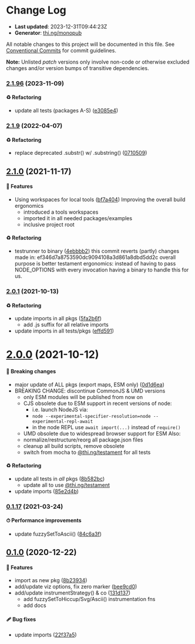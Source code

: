 # Change Log

- **Last updated**: 2023-12-31T09:44:23Z
- **Generator**: [thi.ng/monopub](https://thi.ng/monopub)

All notable changes to this project will be documented in this file.
See [Conventional Commits](https://conventionalcommits.org/) for commit guidelines.

**Note:** Unlisted _patch_ versions only involve non-code or otherwise excluded changes
and/or version bumps of transitive dependencies.

### [2.1.96](https://github.com/thi-ng/umbrella/tree/@thi.ng/fuzzy-viz@2.1.96) (2023-11-09)

#### ♻️ Refactoring

- update all tests (packages A-S) ([e3085e4](https://github.com/thi-ng/umbrella/commit/e3085e4))

### [2.1.9](https://github.com/thi-ng/umbrella/tree/@thi.ng/fuzzy-viz@2.1.9) (2022-04-07)

#### ♻️ Refactoring

- replace deprecated .substr() w/ .substring() ([0710509](https://github.com/thi-ng/umbrella/commit/0710509))

## [2.1.0](https://github.com/thi-ng/umbrella/tree/@thi.ng/fuzzy-viz@2.1.0) (2021-11-17)

#### 🚀 Features

- Using workspaces for local tools ([bf7a404](https://github.com/thi-ng/umbrella/commit/bf7a404))
  Improving the overall build ergonomics
  - introduced a tools workspaces
  - imported it in all needed packages/examples
  - inclusive project root

#### ♻️ Refactoring

- testrunner to binary ([4ebbbb2](https://github.com/thi-ng/umbrella/commit/4ebbbb2))
  this commit reverts (partly) changes made in:
  ef346d7a8753590dc9094108a3d861a8dbd5dd2c
  overall purpose is better testament ergonomics:
  instead of having to pass NODE_OPTIONS with every invocation
  having a binary to handle this for us.

### [2.0.1](https://github.com/thi-ng/umbrella/tree/@thi.ng/fuzzy-viz@2.0.1) (2021-10-13)

#### ♻️ Refactoring

- update imports in all pkgs ([5fa2b6f](https://github.com/thi-ng/umbrella/commit/5fa2b6f))
  - add .js suffix for all relative imports
- update imports in all tests/pkgs ([effd591](https://github.com/thi-ng/umbrella/commit/effd591))

# [2.0.0](https://github.com/thi-ng/umbrella/tree/@thi.ng/fuzzy-viz@2.0.0) (2021-10-12)

#### 🛑 Breaking changes

- major update of ALL pkgs (export maps, ESM only) ([0d1d6ea](https://github.com/thi-ng/umbrella/commit/0d1d6ea))
- BREAKING CHANGE: discontinue CommonJS & UMD versions
  - only ESM modules will be published from now on
  - CJS obsolete due to ESM support in recent versions of node:
    - i.e. launch NodeJS via:
    - `node --experimental-specifier-resolution=node --experimental-repl-await`
    - in the node REPL use `await import(...)` instead of `require()`
  - UMD obsolete due to widespread browser support for ESM
  Also:
  - normalize/restructure/reorg all package.json files
  - cleanup all build scripts, remove obsolete
  - switch from mocha to [@thi.ng/testament](https://github.com/thi-ng/umbrella/tree/main/packages/testament) for all tests

#### ♻️ Refactoring

- update all tests in _all_ pkgs ([8b582bc](https://github.com/thi-ng/umbrella/commit/8b582bc))
  - update all to use [@thi.ng/testament](https://github.com/thi-ng/umbrella/tree/main/packages/testament)
- update imports ([85e2d4b](https://github.com/thi-ng/umbrella/commit/85e2d4b))

### [0.1.17](https://github.com/thi-ng/umbrella/tree/@thi.ng/fuzzy-viz@0.1.17) (2021-03-24)

#### ⏱ Performance improvements

- update fuzzySetToAscii() ([84c6a3f](https://github.com/thi-ng/umbrella/commit/84c6a3f))

## [0.1.0](https://github.com/thi-ng/umbrella/tree/@thi.ng/fuzzy-viz@0.1.0) (2020-12-22)

#### 🚀 Features

- import as new pkg ([8b23934](https://github.com/thi-ng/umbrella/commit/8b23934))
- add/update viz options, fix zero marker ([bee9cd0](https://github.com/thi-ng/umbrella/commit/bee9cd0))
- add/update instrumentStrategy() & co ([131d137](https://github.com/thi-ng/umbrella/commit/131d137))
  - add fuzzySetToHiccup/Svg/Ascii() instrumentation fns
  - add docs

#### 🩹 Bug fixes

- update imports ([22f37a5](https://github.com/thi-ng/umbrella/commit/22f37a5))
